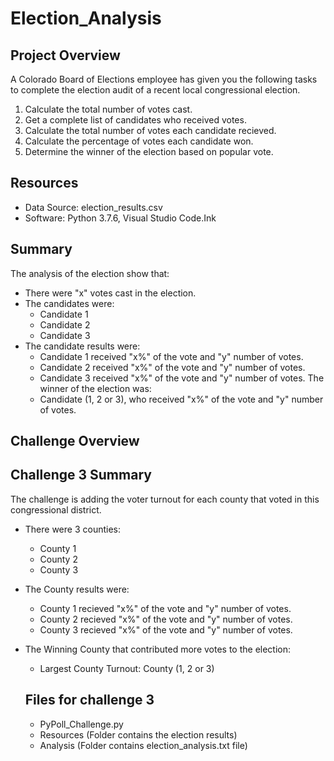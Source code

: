 # Election_Analysis

## Project Overview
A Colorado Board of Elections employee has given you the following tasks to complete the election audit of a recent local congressional election.

1. Calculate the total number of votes cast.
2. Get a complete list of candidates who received votes.
3. Calculate the total number of votes each candidate recieved.
4. Calculate the percentage of votes each candidate won.
5. Determine the winner of the election based on popular vote.

## Resources
- Data Source: election_results.csv
- Software: Python 3.7.6, Visual Studio Code.Ink

## Summary
The analysis of the election show that:
- There were "x" votes cast in the election.
- The candidates were:
  - Candidate 1
  - Candidate 2
  - Candidate 3
- The candidate results were:
  - Candidate 1 received "x%" of the vote and "y" number of votes.
  - Candidate 2 received "x%" of the vote and "y" number of votes.
  - Candidate 3 received "x%" of the vote and "y" number of votes.
The winner of the election was:
  - Candidate (1, 2 or 3), who received "x%" of the vote and "y" number of votes.
  
## Challenge Overview

## Challenge 3 Summary
The challenge is adding the voter turnout for each county that voted in this congressional district.
- There were 3 counties:
  - County 1
  - County 2
  - County 3
- The County results were:
  - County 1 recieved "x%" of the vote and "y" number of votes.
  - County 2 recieved "x%" of the vote and "y" number of votes.
  - County 3 recieved "x%" of the vote and "y" number of votes.
- The Winning County that contributed more votes to the election:
  - Largest County Turnout: County (1, 2 or 3)
  
  ## Files for challenge 3
  - PyPoll_Challenge.py
  - Resources (Folder contains the election results)
  - Analysis (Folder contains election_analysis.txt file)

